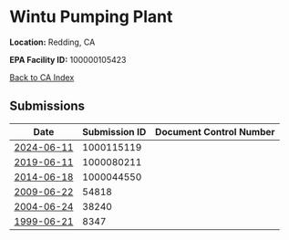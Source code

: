 # Wintu Pumping Plant

**Location:** Redding, CA

**EPA Facility ID:** 100000105423

[Back to CA Index](../../index.md)

## Submissions

| Date | Submission ID | Document Control Number |
|------|--------------|-------------------------|
| [2024-06-11](submissions/1000115119.md) | 1000115119 |  |
| [2019-06-11](submissions/1000080211.md) | 1000080211 |  |
| [2014-06-18](submissions/1000044550.md) | 1000044550 |  |
| [2009-06-22](submissions/54818.md) | 54818 |  |
| [2004-06-24](submissions/38240.md) | 38240 |  |
| [1999-06-21](submissions/8347.md) | 8347 |  |
